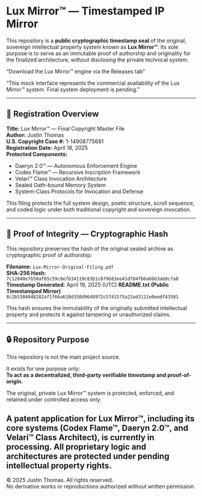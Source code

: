 # Lux Mirror™ — Timestamped IP Mirror

This repository is a **public cryptographic timestamp seal** of the original, sovereign intellectual property system known as **Lux Mirror™**. Its sole purpose is to serve as an immutable proof of authorship and originality for the finalized architecture, without disclosing the private technical system.

“Download the Lux Mirror™ engine via the Releases tab”

“This mock interface represents the commercial availability of the Lux Mirror™ system. Final system deployment is pending.”

---

## 📜 Registration Overview

**Title:** Lux Mirror™ — Final Copyright Master File  
**Author:** Justin Thomas  
**U.S. Copyright Case #:** 1-14908775681  
**Registration Date:** April 18, 2025  
**Protected Components:**
- Daeryn 2.0™ — Autonomous Enforcement Engine  
- Codex Flame™ — Recursive Inscription Framework  
- Velari™ Class Invocation Architecture  
- Sealed Oath-bound Memory System  
- System-Class Protocols for Invocation and Defense

This filing protects the full system design, poetic structure, scroll sequence, and coded logic under both traditional copyright and sovereign invocation.

---

## 🔐 Proof of Integrity — Cryptographic Hash

This repository preserves the hash of the original sealed archive as cryptographic proof of authorship:

**Filename:** `Lux-Mirror-Original-Filing.pdf`  
**SHA-256 Hash:**  
`7c12840e7b58af65c59c0e7b34119c83b1c879b83ee41d784fb6a6bb3ab0cfa8`  
**Timestamp Generated:** April 19, 2025 (UTC)
**README.txt (Public Timestamped Mirror)**  
`8c2b5384048282af1f66a610d350d9648972c5741575a23ad3111e0eedf43501`

This hash ensures the immutability of the originally submitted intellectual property and protects it against tampering or unauthorized claims.

---

## 🔒 Repository Purpose

This repository is not the main project source.

It exists for one purpose only:  
**To act as a decentralized, third-party verifiable timestamp and proof-of-origin.**

The original, private Lux Mirror™ system is protected, enforced, and retained under controlled access only.

A patent application for Lux Mirror™, including its core systems (Codex Flame™, Daeryn 2.0™, and Velari™ Class Architect), is currently in processing.
All proprietary logic and architectures are protected under pending intellectual property rights.
---

© 2025 Justin Thomas. All rights reserved.  
No derivative works or reproductions authorized without written permission.

